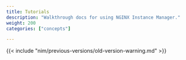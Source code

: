 ```yaml
---
title: Tutorials
description: "Walkthrough docs for using NGINX Instance Manager."
weight: 200
categories: ["concepts"]

---
```


{{< include "nim/previous-versions/old-version-warning.md" >}}